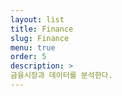 ```yaml
---
layout: list
title: Finance
slug: Finance
menu: true
order: 5
description: >
금융시장과 데이터를 분석한다.
---
```

